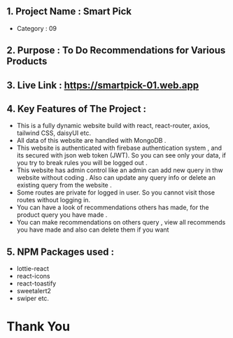 ## 1. Project Name : Smart Pick
 - Category : 09

## 2. Purpose : To Do Recommendations for Various Products

## 3. Live Link : https://smartpick-01.web.app

## 4. Key Features of The Project :
 -  This is a fully dynamic website build with react, react-router, axios, tailwind CSS, daisyUI etc.
 - All data of this website are handled with MongoDB .
 - This website is authenticated with firebase authentication system , and its secured with json web token (JWT). So you can see only your data, if you try to break rules you will be logged out .
 - This website has admin control like an admin can add new query in thw website without coding . Also can update any query info or delete an existing query from the website .
 - Some routes are private for logged in user. So you cannot visit those routes without logging in.
 - You can have a look of recommendations others has made, for the product query you have made .
 - You can make recommendations on others query , view all recommends you have made and also can delete them if you want

## 5. NPM Packages used :
 - lottie-react
 - react-icons
 - react-toastify
 - sweetalert2
 - swiper etc.

#
# Thank You
